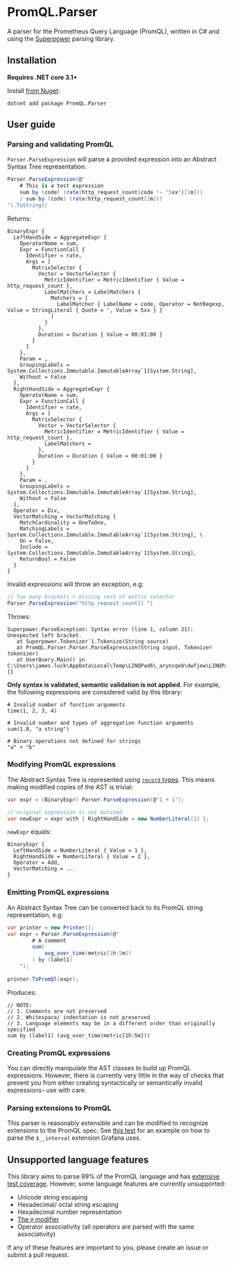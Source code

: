# PromQL.Parser
A parser for the Prometheus Query Language (PromQL), written in C# and using the [Superpower](https://github.com/datalust/superpower) parsing library.

## Installation
**Requires .NET core 3.1+**

Install [from Nuget](https://www.nuget.org/packages/PromQL.Parser/):
```
dotnet add package PromQL.Parser
```


## User guide
### Parsing and validating PromQL
`Parser.ParseExpression` will parse a provided expression into an Abstract Syntax Tree representation:

```csharp
Parser.ParseExpression(@"
    # This is a test expression
    sum by (code) (rate(http_request_count{code !~ '5xx'}[1m]))
    / sum by (code) (rate(http_request_count[1m]))
").ToString()
```

Returns:
```
BinaryExpr { 
  LeftHandSide = AggregateExpr { 
    OperatorName = sum, 
    Expr = FunctionCall { 
      Identifier = rate,
      Args = [ 
        MatrixSelector { 
          Vector = VectorSelector { 
            MetricIdentifier = MetricIdentifier { Value = http_request_count }, 
            LabelMatchers = LabelMatchers { 
              Matchers = [ 
                LabelMatcher { LabelName = code, Operator = NotRegexp, Value = StringLiteral { Quote = ', Value = 5xx } } 
              ] 
            } 
          }, 
          Duration = Duration { Value = 00:01:00 } 
        } 
      ] 
    }, 
    Param = , 
    GroupingLabels = System.Collections.Immutable.ImmutableArray`1[System.String], 
    Without = False 
  }, 
  RightHandSide = AggregateExpr { 
    OperatorName = sum, 
    Expr = FunctionCall { 
      Identifier = rate,
      Args = [ 
        MatrixSelector { 
          Vector = VectorSelector { 
            MetricIdentifier = MetricIdentifier { Value = http_request_count }, 
            LabelMatchers =  
          }, 
          Duration = Duration { Value = 00:01:00 } 
        } 
      ]
    }, 
    Param = , 
    GroupingLabels = System.Collections.Immutable.ImmutableArray`1[System.String], 
    Without = False 
  }, 
  Operator = Div, 
  VectorMatching = VectorMatching { 
    MatchCardinality = OneToOne, 
	MatchingLabels = System.Collections.Immutable.ImmutableArray`1[System.String], \
	On = False, 
	Include = System.Collections.Immutable.ImmutableArray`1[System.String], 
	ReturnBool = False 
  } 
}
```

Invalid expressions will throw an exception, e.g:
```csharp
// Too many brackets + missing rest of matrix selector
Parser.ParseExpression("http_request_count[[ ")
```
Throws:
```
Superpower.ParseException: Syntax error (line 1, column 21): Unexpected left bracket.
   at Superpower.Tokenizer`1.Tokenize(String source)
   at PromQL.Parser.Parser.ParseExpression(String input, Tokenizer tokenizer)
   at UserQuery.Main() in C:\Users\james.luck\AppData\Local\Temp\LINQPad6\_aryncqeb\dwfjew\LINQPadQuery:line [[
```

**Only syntax is validated, semantic validation is not applied**. For example, the following expressions 
are considered valid by this library:

```
# Invalid number of function arguments
time(1, 2, 3, 4)

# Invalid number and types of aggregation function arguments
sum(1.0, "a string")

# Binary operations not defined for strings
"a" + "b"
```

### Modifying PromQL expressions
The Abstract Syntax Tree is represented using [`record` types](https://docs.microsoft.com/en-us/dotnet/csharp/language-reference/builtin-types/record).
This means making modified copies of the AST is trivial:
```csharp
var expr = (BinaryExpr) Parser.ParseExpression(@"1 + 1");

// original expression is not mutated
var newExpr = expr with { RightHandSide = new NumberLiteral(2) };
```

`newExpr` equals:
```
BinaryExpr { 
  LeftHandSide = NumberLiteral { Value = 1 }, 
  RightHandSide = NumberLiteral { Value = 2 }, 
  Operator = Add, 
  VectorMatching = ...
}
```

### Emitting PromQL expressions
An Abstract Syntax Tree can be converted back to its PromQL string representation, e.g:
```csharp
var printer = new Printer();
var expr = Parser.ParseExpression(@"
        # A comment
        sum(
            avg_over_time(metric[1h:5m])
        ) by (label1)
    ");
        
printer.ToPromQl(expr);
```

Produces:
```
// NOTE:
// 1. Comments are not preserved
// 2. Whitespace/ indentation is not preserved
// 3. Language elements may be in a different order than originally specified
sum by (label1) (avg_over_time(metric[1h:5m]))
```

### Creating PromQL expressions
You can directly manipulate the AST classes to build up PromQL expressions. However, there is currently very little in the way of checks that prevent
you from either creating syntactically or semantically invalid expressions- use with care.

### Parsing extensions to PromQL
This parser is reasonably extensible and can be modified to recognize extensions to the PromQL spec. 
See [this test](https://github.com/djluck/PromQL.Parser/blob/master/tests/PromQL.Parser.Tests/ExtensibilityTests.cs) for an example on how to parse the `$__interval` extension Grafana uses.

## Unsupported language features
This library aims to parse 99% of the PromQL language and has [extensive test coverage](https://github.com/djluck/PromQL.Parser/blob/master/tests/PromQL.Parser.Tests/ParserTests.cs). However, some language features are currently unsupported:
- Unicode string escaping
- Hexadecimal/ octal string escaping
- Hexadecimal number representation 
- [The `@` modifier](https://prometheus.io/docs/prometheus/latest/querying/basics/#modifier)
- Operator associativity (all operators are parsed with the same associativity)

If any of these features are important to you, please create an issue or submit a pull request. 


